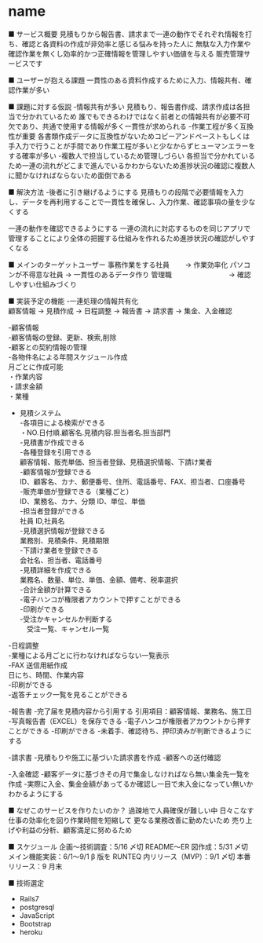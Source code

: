 # name

■ サービス概要
見積もりから報告書、請求まで一連の動作でそれぞれ情報を打ち、確認と各資料の作成が非効率と感じる悩みを持った人に
無駄な入力作業や確認作業を無くし効率的かつ正確情報を管理しやすい価値を与える
販売管理サービスです

■ ユーザーが抱える課題
一貫性のある資料作成するために入力、情報共有、確認作業が多い

■ 課題に対する仮説 -情報共有が多い
見積もり、報告書作成、請求作成は各担当で分かれているため
誰でもできるわけではなく前者との情報共有が必要不可欠であり、共通で使用する情報が多く一貫性が求められる -作業工程が多く互換性が重要
各書類作成データに互換性がないためコピーアンドペーストもしくは手入力で行うことが手間であり作業工程が多いと少なからずヒューマンエラーをする確率が多い -複数人で担当しているため管理しづらい
各担当で分かれているため一連の流れがどこまで進んでいるかわからないため進捗状況の確認に複数人に聞かなければならないため面倒である

■ 解決方法 -後者に引き継げるようにする
見積もりの段階で必要情報を入力し、データを再利用することで一貫性を確保し、入力作業、確認事項の量を少なくする

一連の動作を確認できるようにする
一連の流れに対応するものを同じアプリで管理することにより全体の把握する仕組みを作れるため進捗状況の確認がしやすくなる

■ メインのターゲットユーザー
事務作業をする社員　　 → 作業効率化
パソコンが不得意な社員 → 一貫性のあるデータ作り
管理職　　　　　　　　 → 確認しやすい仕組みづくり

■ 実装予定の機能 -一連処理の情報共有化  
 顧客情報 → 見積作成 → 日程調整 → 報告書 → 請求書 → 集金、入金確認

-顧客情報  
 -顧客情報の登録、更新、検索,削除  
 -顧客との契約情報の管理  
 -各物件名による年間スケジュール作成  
 月ごとに作成可能  
 ・作業内容  
 ・請求金額  
 ・業種

- 見積システム  
  -各項目による検索ができる  
   ・NO.日付順.顧客名.見積内容.担当者名.担当部門  
  -見積書が作成できる  
   -各種登録を引用できる  
   顧客情報、販売単価、担当者登録、見積選択情報、下請け業者  
   -顧客情報が登録できる  
   ID、顧客名、カナ、郵便番号、住所、電話番号、FAX、担当者、口座番号  
   -販売単価が登録できる（業種ごと）  
   ID、業務名、カナ、分類 ID、単位、単価  
   -担当者登録ができる  
   社員 ID,社員名  
   -見積選択情報が登録できる  
   業務別、見積条件、見積期限  
   -下請け業者を登録できる  
   会社名、担当者、電話番号  
   -見積詳細を作成できる  
   業務名、数量、単位、単価、金額、備考、税率選択  
   -合計金額が計算できる  
   -電子ハンコが権限者アカウントで押すことができる  
   -印刷ができる  
   -受注かキャンセルか判断する  
   　受注一覧、キャンセル一覧

-日程調整  
 -業種による月ごとに行わなければならない一覧表示  
 -FAX 送信用紙作成  
 日にち、時間、作業内容  
 -印刷ができる  
 -返答チェック一覧を見ることができる

-報告書 -完了届を見積内容から引用する
引用項目：顧客情報、業務名、施工日 -写真報告書（EXCEL）を保存できる -電子ハンコが権限者アカウントから押すことができる -印刷ができる -未着手、確認待ち、押印済みが判断できるようにする

-請求書 -見積もりや施工に基づいた請求書を作成 -顧客への送付確認

-入金確認 -顧客データに基づきその月で集金しなければなら無い集金先一覧を作成 -実際に入金、集金金額があってるか確認し一目で未入金になってい無いかわかるようにする

■ なぜこのサービスを作りたいのか？
過疎地で人員確保が難しい中
日々こなす仕事の効率化を図り作業時間を短縮して
更なる業務改善に勤めたいため
売り上げや利益の分析、顧客満足に努めるため

■ スケジュール
企画〜技術調査：5/16 〆切
README〜ER 図作成：5/31 〆切
メイン機能実装：6/1〜9/1
β 版を RUNTEQ 内リリース（MVP）：9/1 〆切
本番リリース：9 月末

■ 技術選定

- Rails7
- postgresql
- JavaScript
- Bootstrap
- heroku
